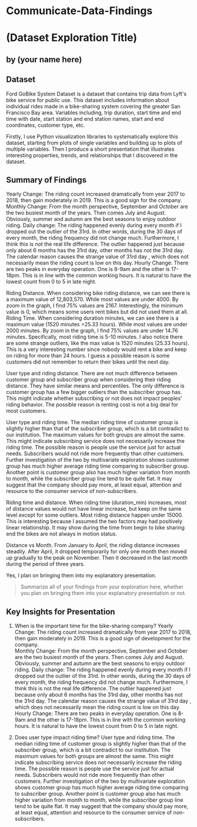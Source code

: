 # Communicate-Data-Findings


# (Dataset Exploration Title)
## by (your name here)



## Dataset
Ford GoBike System Dataset is a dataset that contains trip data from Lyft's bike service for public use. This dataset includes information about individual rides made in a bike-sharing system covering the greater San Francisco Bay area. Variables including, trip duration, start time and end time with date, start station and end station names, start and end coordinates, customer type, etc.

Firstly, I use Python visualization libraries to systematically explore this dataset, starting from plots of single variables and building up to plots of multiple variables. Then I produce a short presentation that illustrates interesting properties, trends, and relationships that I discovered in the dataset. 

## Summary of Findings

Yearly Change: The riding count increased dramatically from year 2017 to 2018, then gain moderately in 2019. This is a good sign for the company.    
Monthly Change: From the month perspective, September and October are the two busiest month of the years. Then comes July and August. Obviously, summer and autumn are the best seasons to enjoy outdoor riding.
Daily change: The riding happened evenly during every month if I dropped out the outlier of the 31rd. In other words, during the 30 days of every month, the riding frequency did not change much. Furthermore, I think this is not the real life difference. The outlier happened just because only about 6 months has the 31rd day, other months has not the 31rd day. The calendar reason causes the strange value of 31rd day , which does not necessarily mean the riding count is low on this day.
Hourly Change: There are two peaks in everyday operation. One is 8-9am and the other is 17-18pm. This is in line with the common working hours. It is natural to have the lowest count from 0 to 5 in late night.

Riding Distance. When considering bike riding distance, we can see there is a maximum value of 12,803,570. While most values are under 4000. By zoom in the graph, I find 75% values are 2167. Interestingly, the minimum value is 0, which means some users rent bikes but did not used them at all.
Riding Time. When considering duration minutes, we can see there is a maximum value (1520 minutes =25.33 hours). While most values are under 2000 minutes. By zoom in the graph, I find 75% values are under 14.76 minutes. Specifically, most riding time is 5-10 minutes. I also notice there are some strange outliers, like the max value is 1520 minutes (25.33 hours). This is a very interesting number since nobody would rent a bike and keep on riding for more than 24 hours. I guess a possible reason is some customers did not remember to return their bikes until the next day.

User type and riding distance. There are not much difference between customer group and subscriber group when considering their riding distance. They have similar means and percentiles. The only difference is customer group has a few bigger outliers than the subscriber group has. This might indicate whether subscribing or not does not impact peoples' riding behavior. The possible reason is renting cost is not a big deal for most customers.

User type and riding time. The median riding time of customer group is slightly higher than that of the subscriber group, which is a bit contradict to our institution. The maximum values for both groups are almost the same. This might indicate subscribing service does not necessarily increase the riding time. The possible reason is people use the service just for actual needs. Subscribers would not ride more frequently than other customers.
Further investigation of the two by multivariate exploration shows customer group has much higher average riding time comparing to subscriber group. Another point is customer group also has much higher variation from month to month, while the subscriber group line tend to be quite flat. It may suggest that the company should pay more, at least equal, attention and resource to the consumer service of non-subscribers.

Riding time and distance. When riding time (duration_min) increases, most of distance values would not have linear increase, but keep on the same level except for some outliers. Most riding distance happen under 15000. This is interesting because I assumed the two factors may had positively linear relationship. It may show during the time from begin to bike sharing end the bikes are not always in motion status. 

Distance vs Month. From January to April, the riding distance increases steadily. After April, it dropped temporarily for only one month then moved up gradually to the peak on November. Then it decreased in the last month during the period of three years. 

Yes, I plan on bringing them into my explanatory presentation.


> Summarize all of your findings from your exploration here, whether you plan on bringing them into your explanatory presentation or not.


## Key Insights for Presentation

1.	When is the important time for the bike-sharing company?
Yearly Change: The riding count increased dramatically from year 2017 to 2018, then gain moderately in 2019. This is a good sign of development for the company.    
Monthly Change: From the month perspective, September and October are the two busiest month of the years. Then comes July and August. Obviously, summer and autumn are the best seasons to enjoy outdoor riding.
Daily change: The riding happened evenly during every month if I dropped out the outlier of the 31rd. In other words, during the 30 days of every month, the riding frequency did not change much. Furthermore, I think this is not the real life difference. The outlier happened just because only about 6 months has the 31rd day, other months has not the 31rd day. The calendar reason causes the strange value of 31rd day , which does not necessarily mean the riding count is low on this day.
Hourly Change: There are two peaks in everyday operation. One is 8-9am and the other is 17-18pm. This is in line with the common working hours. It is natural to have the lowest count from 0 to 5 in late night.

2.	Does user type impact riding time?
User type and riding time. The median riding time of customer group is slightly higher than that of the subscriber group, which is a bit contradict to our institution. The maximum values for both groups are almost the same. This might indicate subscribing service does not necessarily increase the riding time. The possible reason is people use the service just for actual needs. Subscribers would not ride more frequently than other customers.
Further investigation of the two by multivariate exploration shows customer group has much higher average riding time comparing to subscriber group. Another point is customer group also has much higher variation from month to month, while the subscriber group line tend to be quite flat. It may suggest that the company should pay more, at least equal, attention and resource to the consumer service of non-subscribers.

